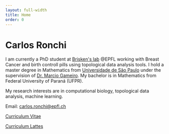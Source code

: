 ```yaml
---
layout: full-width
title: Home
order: 0
---
```


# Carlos Ronchi

I am currently a PhD student at [Brisken's lab](https://brisken-lab.epfl.ch) @EPFL working with Breast Cancer and birth controll pills using topological data analysis tools. I hold a master degree in Mathematics from [Universidade de São Paulo](http://www5.usp.br/english/?lang=en) under the supervision of [Dr. Marcio Gameiro](http://www.icmc.usp.br/pessoas/gameiro/). My bachelor is in Mathematics from Federal University of Paraná (UFPR).  
 
My research interests are in computational biology, topological data analysis, machine learning. 
 
Email: carlos.ronchi@epfl.ch 
 
[Curriculum Vitae](https://github.com/chronchi/cvCarlos/blob/master/output_cv/cv.pdf) 
 
[Curriculum Lattes](http://lattes.cnpq.br/7243878025626015)

